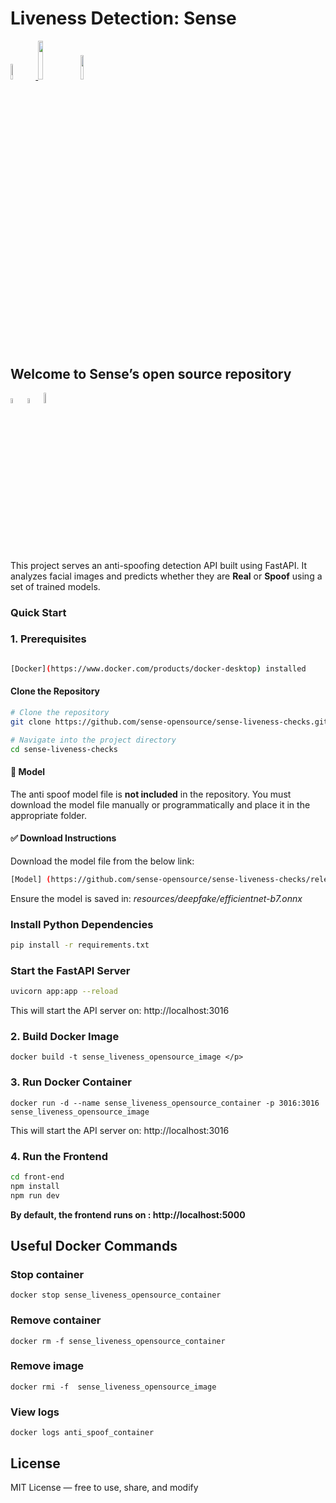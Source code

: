 <h1> Liveness Detection: Sense</h1>

<p width="100%">
    <a href="https://github.com/sense-opensource/sense-liveness-checks/blob/main/LICENSE">
        <img width="8%" src="https://badge-generator.vercel.app/api?label=License&status=MIT&color=6941C6"> 
    </a>
    <img width="12.6%" src="https://badge-generator.vercel.app/api?icon=Github&label=Last%20Commit&status=May&color=6941C6"/> 
    <a href="https://discord.gg/hzNHTpwt">
        <img width="10%" src="https://badge-generator.vercel.app/api?icon=Discord&label=Discord&status=Live&color=6941C6"> 
    </a>
</p>

<h2>Welcome to Sense’s open source repository</h2>

<p width="100%">  
<img width="4.5%" src="https://custom-icon-badges.demolab.com/badge/Fork-orange.svg?logo=fork"> 
<img width="4.5%" src="https://custom-icon-badges.demolab.com/badge/Star-yellow.svg?logo=star"> 
<img width="6.5%" src="https://custom-icon-badges.demolab.com/badge/Commit-green.svg?logo=git-commit&logoColor=fff"> 
</p>

<p> This project serves an anti-spoofing detection API built using FastAPI. It analyzes facial images and predicts whether they are <b>Real</b> or <b>Spoof</b> using a set of trained models.</p>

<h3>Quick Start</h3>

<h3>1. Prerequisites </h3>

```bash

[Docker](https://www.docker.com/products/docker-desktop) installed             
```
<h4> Clone the Repository </h4> 

```bash
# Clone the repository
git clone https://github.com/sense-opensource/sense-liveness-checks.git

# Navigate into the project directory
cd sense-liveness-checks
```

<h4> 🧠 Model </h4>

<p> The anti spoof model file is <b>not included</b> in the repository. You must download the model file manually or programmatically and place it in the appropriate folder.</p>

<h4> ✅ Download Instructions </h4>

<p> Download the model file from the below link: </p>

```bash
[Model] (https://github.com/sense-opensource/sense-liveness-checks/releases/download/v1.0.0/efficientnet-b7.onnx this file needs to be placed inside the resources/deepfake/ folder)
```

<p> Ensure the model is saved in: <i>resources/deepfake/efficientnet-b7.onnx </i> </p>

<h3> Install Python Dependencies </h3>

```bash
pip install -r requirements.txt
```

<h3> Start the FastAPI Server </h3>

```bash
uvicorn app:app --reload
```

<p> This will start the API server on: http://localhost:3016 </p>

<h3> 2. Build Docker Image </h3>

```docker
docker build -t sense_liveness_opensource_image </p>
```

<h3> 3. Run Docker Container </h3>

```docker
docker run -d --name sense_liveness_opensource_container -p 3016:3016 sense_liveness_opensource_image
```

<p> This will start the API server on: http://localhost:3016 </p>

<h3> 4. Run the Frontend </h3>

```bash
cd front-end
npm install
npm run dev
```

<p> <b> By default, the frontend runs on : http://localhost:5000 </b></p>

<h2>Useful Docker Commands</h2>

<h3> Stop container </h3>

```docker
docker stop sense_liveness_opensource_container
```

<h3> Remove container </h3>

```docker
docker rm -f sense_liveness_opensource_container
```

<h3> Remove image </h3>

```docker
docker rmi -f  sense_liveness_opensource_image
```

<h3> View logs </h3>

```docker
docker logs anti_spoof_container
```

<h2> License </h2>
<p> MIT License — free to use, share, and modify </p>